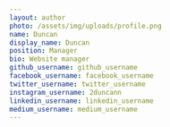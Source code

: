 ```yaml
---
layout: author
photo: /assets/img/uploads/profile.png
name: Duncan
display_name: Duncan
position: Manager
bio: Website manager
github_username: github_username
facebook_username: facebook_username
twitter_username: twitter_username
instagram_username: 2duncann
linkedin_username: linkedin_username
medium_username: medium_username
---
```

